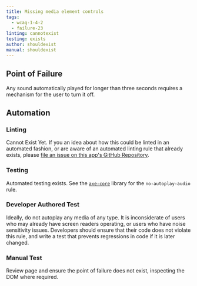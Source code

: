 ```yaml
---
title: Missing media element controls
tags: 
  - wcag-1-4-2
  - failure-23
linting: cannotexist
testing: exists
author: shouldexist
manual: shouldexist
---
```


## Point of Failure
Any sound automatically played for longer than three seconds requires a mechanism for the user to turn it off.

## Automation

### Linting
Cannot Exist Yet. If you an idea about how this could be linted in an automated fashion, or are aware of an automated linting rule that already exists, please [file an issue on this app's GitHub Repository](https://github.com/MelSumner/a11y-automation/issues).

### Testing
Automated testing exists. See the [`axe-core`](https://github.com/dequelabs/axe-core) library for the `no-autoplay-audio` rule.

### Developer Authored Test
Ideally, do not autoplay any media of any type. It is inconsiderate of users who may already have screen readers operating, or users who have noise sensitivity issues. Developers should ensure that their code does not violate this rule, and write a test that prevents regressions in code if it is later changed.

### Manual Test
Review page and ensure the point of failure does not exist, inspecting the DOM where required.
